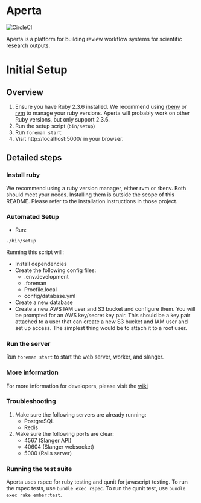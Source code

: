 # Aperta

[![CircleCI](https://circleci.com/gh/Aperta-project/Aperta.svg?style=svg&circle-token=053baf28a00d1f8a35d40014fe8e3d840eadbd10)](https://circleci.com/gh/Aperta-project/Aperta)

Aperta is a platform for building review workflow systems for scientific
research outputs.

# Initial Setup

## Overview

1. Ensure you have Ruby 2.3.6 installed. We recommend using
   [rbenv](https://github.com/rbenv/rbenv) or [rvm](https://rvm.io/) to manage
   your ruby versions. Aperta will probably work on other Ruby versions, but
   only support 2.3.6.
2. Run the setup script (`bin/setup`)
3. Run `foreman start`
4. Visit http://localhost:5000/ in your browser.

## Detailed steps

### Install ruby

We recommend using a ruby version manager, either rvm or rbenv. Both should meet
your needs. Installing them is outside the scope of this README. Please refer to
the installation instructions in those project.

### Automated Setup

- Run:

```console
./bin/setup
```

Running this script will:
- Install dependencies
- Create the following config files:
    - .env.development
    - .foreman
    - Procfile.local
    - config/database.yml
- Create a new database
- Create a new AWS IAM user and S3 bucket and configure them. You will
  be prompted for an AWS key/secret key pair. This should be a key
  pair attached to a user that can create a new S3 bucket and IAM user
  and set up access. The simplest thing would be to attach it to a
  root user.

### Run the server

Run `foreman start` to start the web server, worker, and slanger.

### More information

For more information for developers, please visit the [wiki](https://github.com/Aperta-project/Aperta/wiki)

### Troubleshooting

1. Make sure the following servers are already running:
    - PostgreSQL
    - Redis
2. Make sure the following ports are clear:
    - 4567 (Slanger API)
    - 40604 (Slanger websocket)
    - 5000 (Rails server)

### Running the test suite

Aperta uses rspec for ruby testing and qunit for javascript testing. To run
the rspec tests, use `bundle exec rspec`. To run the qunit test, use `bundle exec rake ember:test`.

